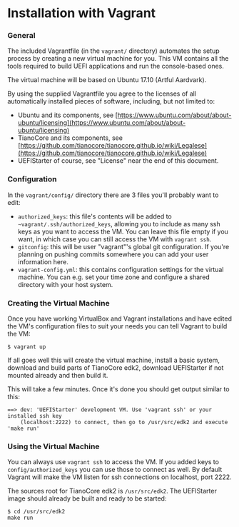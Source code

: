 # Installation with Vagrant

### General

The included Vagrantfile (in the `vagrant/` directory) automates the setup process by creating a new virtual machine for
you. This VM contains all the tools required to build UEFI applications and run the console-based ones.

The virtual machine will be based on Ubuntu 17.10 (Artful Aardvark).

By using the supplied Vagrantfile you agree to the licenses of all automatically installed pieces of software,
including, but not limited to:

* Ubuntu and its components, see [https://www.ubuntu.com/about/about-ubuntu/licensing](https://www.ubuntu.com/about/about-ubuntu/licensing)
* TianoCore and its components, see [https://github.com/tianocore/tianocore.github.io/wiki/Legalese](https://github.com/tianocore/tianocore.github.io/wiki/Legalese)
* UEFIStarter of course, see "License" near the end of this document.

### Configuration

In the `vagrant/config/` directory there are 3 files you'll probably want to edit:

* `authorized_keys`: this file's contents will be added to `~vagrant/.ssh/authorized_keys`, allowing you to include as
  many ssh keys as you want to access the VM. You can leave this file empty if you want, in which case you can still
  access the VM with `vagrant ssh`.
* `gitconfig`: this will be user "vagrant"'s global git configuration. If you're planning on pushing commits somewhere
  you can add your user information here.
* `vagrant-config.yml`: this contains configuration settings for the virtual machine. You can e.g. set your time zone
  and configure a shared directory with your host system.

### Creating the Virtual Machine

Once you have working VirtualBox and Vagrant installations and have edited the VM's configuration files to suit your
needs you can tell Vagrant to build the VM:

    $ vagrant up

If all goes well this will create the virtual machine, install a basic system, download and build parts of TianoCore
edk2, download UEFIStarter if not mounted already and then build it.

This will take a few minutes. Once it's done you should get output similar to this:

    ==> dev: 'UEFIStarter' development VM. Use 'vagrant ssh' or your installed ssh key
        (localhost:2222) to connect, then go to /usr/src/edk2 and execute 'make run'

### Using the Virtual Machine

You can always use `vagrant ssh` to access the VM. If you added keys to `config/authorized_keys` you can use those to
connect as well. By default Vagrant will make the VM listen for ssh connections on localhost, port 2222.

The sources root for TianoCore edk2 is `/usr/src/edk2`. The UEFIStarter image should already be built and ready to be
started:

    $ cd /usr/src/edk2
    make run

